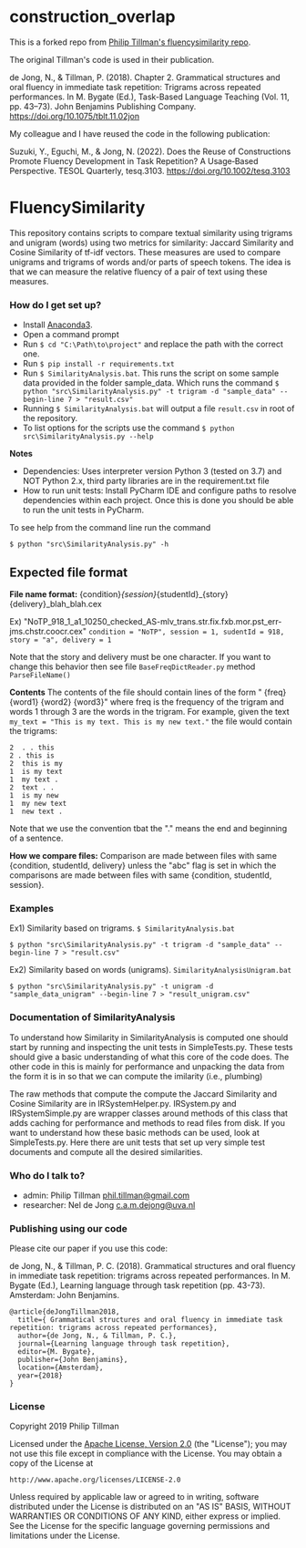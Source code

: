 # construction_overlap
This is a forked repo from [Philip Tillman's fluencysimilarity repo](https://bitbucket.org/philtillman/fluencysimilarity/src/master/).

The original Tillman's code is used in their publication.

de Jong, N., & Tillman, P. (2018). Chapter 2. Grammatical structures and oral fluency in immediate task repetition: Trigrams across repeated performances. In M. Bygate (Ed.), Task-Based Language Teaching (Vol. 11, pp. 43–73). John Benjamins Publishing Company. https://doi.org/10.1075/tblt.11.02jon

My colleague and I have reused the code in the following publication:

Suzuki, Y., Eguchi, M., & Jong, N. (2022). Does the Reuse of Constructions Promote Fluency Development in Task Repetition? A Usage‐Based Perspective. TESOL Quarterly, tesq.3103. https://doi.org/10.1002/tesq.3103


# FluencySimilarity

This repository contains scripts to compare textual similarity using trigrams and unigram (words) using two metrics 
for similarity: Jaccard Similarity and Cosine Similarity of tf-idf vectors. These measures are used to compare
unigrams and trigrams of words and/or parts of speech tokens. The idea is that we can measure the relative fluency
of a pair of text using these measures.

### How do I get set up? ###
* Install [Anaconda3](https://www.anaconda.com/distribution/#download-section).
* Open a command prompt
* Run `$ cd "C:\Path\to\project"` and replace the path with the correct one.
* Run `$ pip install -r requirements.txt`
* Run `$ SimilarityAnalysis.bat`. This runs the script on some sample data provided in the folder sample_data.
  Which runs the command `$ python "src\SimilarityAnalysis.py" -t trigram -d "sample_data" --begin-line 7 > "result.csv"`
* Running `$ SimilarityAnalysis.bat` will output a file `result.csv` in root of the repository.
* To list options for the scripts use the command `$ python src\SimilarityAnalysis.py --help`

**Notes**

* Dependencies: Uses interpreter version Python 3 (tested on 3.7) and NOT Python 2.x, third party libraries are in 
the requirement.txt file
* How to run unit tests: Install PyCharm IDE and configure paths to resolve dependencies within each project. Once 
this is done you should be able to run the unit tests in PyCharm.

To see help from the command line run the command

`$ python "src\SimilarityAnalysis.py" -h`

## Expected file format
**File name format:** {condition}_{session}_{studentId}_{story}{delivery}_blah_blah.cex

Ex) "NoTP_918_1_a1_10250_checked_AS-mlv_trans.str.fix.fxb.mor.pst_err-jms.chstr.coocr.cex"
`condition = "NoTP", session = 1, sudentId = 918, story = "a", delivery = 1`

Note that the story and delivery must be one character. If you want to change this behavior then
see file `BaseFreqDictReader.py` method `ParseFileName()`

**Contents** The contents of the file should contain lines of the form "    {freq}  {word1} {word2} {word3}"
where freq is the frequency of the trigram and words 1 through 3 are the words in the trigram. For example,
given the text `my_text = "This is my text. This is my new text."` the file would contain the trigrams:

    2  . . this
    2 . this is
    2  this is my
    1  is my text
    1  my text .
    2  text . .
    1  is my new
    1  my new text
    1  new text .

Note that we use the convention tbat the "." means the end and beginning of a sentence.

**How we compare files:** Comparison are made between files with same {condition, studentId, delivery} unless the 
"abc" flag is set in which
the comparisons are made between files with same {condition, studentId, session}.

### Examples

Ex1) Similarity based on trigrams. `$ SimilarityAnalysis.bat`

`$ python "src\SimilarityAnalysis.py" -t trigram -d "sample_data" --begin-line 7 > "result.csv"`

Ex2) Similarity based on words (unigrams). `SimilarityAnalysisUnigram.bat`

`$ python "src\SimilarityAnalysis.py" -t unigram -d "sample_data_unigram" --begin-line 7 > "result_unigram.csv"`

### Documentation of SimilarityAnalysis

To understand how Similarity in SimilarityAnalysis is computed one should start by running and inspecting the unit 
tests in SimpleTests.py. These tests should give a basic understanding of what this core of the code does. The other 
code in this  is mainly for performance and unpacking the data from the form it is in so that we can compute the 
 imilarity (i.e., plumbing)

The raw methods that compute the compute the Jaccard Similarity and Cosine Similarity are in
IRSystemHelper.py. IRSystem.py and IRSystemSimple.py are wrapper classes around methods of this class that adds 
caching for performance and methods to read files from disk. If you want to understand how these basic methods 
can be used, look at SimpleTests.py. Here there are unit tests that set up very simple test documents and compute 
all the desired similarities.

### Who do I talk to? ###

* admin: Philip Tillman <phil.tillman@gmail.com>
* researcher: Nel de Jong <c.a.m.dejong@uva.nl>

### Publishing using our code ###
Please cite our paper if you use this code:

de Jong, N., & Tillman, P. C. (2018). Grammatical structures and oral fluency in immediate task repetition: 
trigrams across repeated performances. In M. Bygate (Ed.), Learning language through task repetition (pp. 43-73). 
Amsterdam: John Benjamins.

```
@article{deJongTillman2018,
  title={ Grammatical structures and oral fluency in immediate task repetition: trigrams across repeated performances},
  author={de Jong, N., & Tillman, P. C.},
  journal={Learning language through task repetition},
  editor={M. Bygate},
  publisher={John Benjamins},
  location={Amsterdam},
  year={2018}
}
```

### License ###
Copyright 2019 Philip Tillman

Licensed under the [Apache License, Version 2.0](https://www.apache.org/licenses/LICENSE-2.0.html) (the "License");
you may not use this file except in compliance with the License.
You may obtain a copy of the License at

    http://www.apache.org/licenses/LICENSE-2.0

Unless required by applicable law or agreed to in writing, software
distributed under the License is distributed on an "AS IS" BASIS,
WITHOUT WARRANTIES OR CONDITIONS OF ANY KIND, either express or implied.
See the License for the specific language governing permissions and
limitations under the License.


